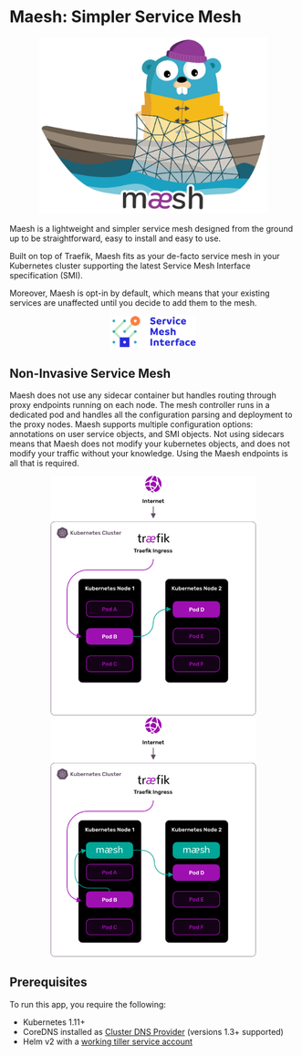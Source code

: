 # Maesh: Simpler Service Mesh

<p align="center">
<img width="400" src="assets/img/maesh.png" alt="Maesh" title="Maesh" />
</p>

Maesh is a lightweight and simpler service mesh designed from the ground up to be straightforward, easy to install and easy to use.

Built on top of Traefik, Maesh fits as your de-facto service mesh in your Kubernetes cluster supporting the latest Service Mesh Interface specification (SMI).

Moreover, Maesh is opt-in by default,
which means that your existing services are unaffected until you decide to add them to the mesh.

<p align="center">
<a href="https://smi-spec.io" target="_blank"><img width="150" src="assets/img/smi.png" alt="SMI" title="SMI" /></a>
</p>

## Non-Invasive Service Mesh

Maesh does not use any sidecar container but handles routing through proxy endpoints running on each node.
The mesh controller runs in a dedicated pod and handles all the configuration parsing and deployment to the proxy nodes.
Maesh supports multiple configuration options: annotations on user service objects, and SMI objects.
Not using sidecars means that Maesh does not modify your kubernetes objects, and does not modify your traffic without your knowledge.
Using the Maesh endpoints is all that is required.

<p align="center">
<img width="360" src="assets/img/before-maesh-graphic.png" alt="Maesh" title="Maesh" />
<img width="360" src="assets/img/after-maesh-graphic.png" alt="Maesh" title="Maesh" />
</p>

## Prerequisites

To run this app, you require the following:

- Kubernetes 1.11+
- CoreDNS installed as [Cluster DNS Provider](https://kubernetes.io/docs/tasks/administer-cluster/dns-custom-nameservers/) (versions 1.3+ supported)
- Helm v2 with a [working tiller service account](https://helm.sh/docs/using_helm/#installing-tiller)
